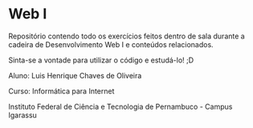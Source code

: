 # Web I
Repositório contendo todo os exercícios feitos dentro de sala durante a cadeira de Desenvolvimento Web I e conteúdos relacionados.

Sinta-se a vontade para utilizar o código e estudá-lo! ;D 

Aluno: Luis Henrique Chaves de Oliveira

Curso: Informática para Internet

Instituto Federal de Ciência e Tecnologia de Pernambuco - Campus Igarassu
